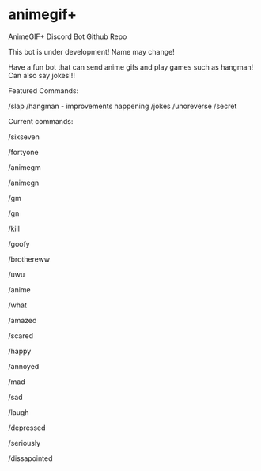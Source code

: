 # animegif+
AnimeGIF+ Discord Bot Github Repo

This bot is under development! Name may change!

Have a fun bot that can send anime gifs and play games such as hangman! Can also say jokes!!!


Featured Commands:


/slap
/hangman - improvements happening
/jokes
/unoreverse
/secret


Current commands:


/sixseven

/fortyone

/animegm

/animegn

/gm

/gn

/kill

/goofy

/brothereww

/uwu

/anime

/what

/amazed

/scared

/happy

/annoyed

/mad

/sad

/laugh

/depressed

/seriously

/dissapointed
